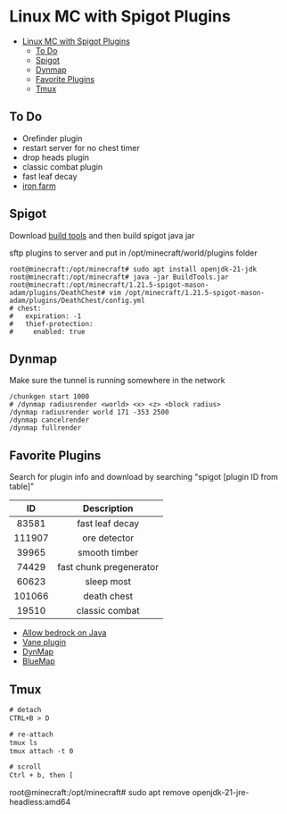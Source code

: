# Linux MC with Spigot Plugins

- [Linux MC with Spigot Plugins](#linux-mc-with-spigot-plugins)
  - [To Do](#to-do)
  - [Spigot](#spigot)
  - [Dynmap](#dynmap)
  - [Favorite Plugins](#favorite-plugins)
  - [Tmux](#tmux)

## To Do

- Orefinder plugin
- restart server for no chest timer
- drop heads plugin
- classic combat plugin
- fast leaf decay
- [iron farm](https://www.youtube.com/watch?v=-oYyJ6jfSPU)

## Spigot

Download [build tools](https://www.spigotmc.org/wiki/buildtools/) and then build spigot java jar

sftp plugins to server and put in /opt/minecraft/world/plugins folder

```shell
root@minecraft:/opt/minecraft# sudo apt install openjdk-21-jdk
root@minecraft:/opt/minecraft# java -jar BuildTools.jar
root@minecraft:/opt/minecraft/1.21.5-spigot-mason-adam/plugins/DeathChest# vim /opt/minecraft/1.21.5-spigot-mason-adam/plugins/DeathChest/config.yml
# chest:
#   expiration: -1
#   thief-protection:
#     enabled: true
```

## Dynmap

Make sure the tunnel is running somewhere in the network

```terminal
/chunkgen start 1000
# /dynmap radiusrender <world> <x> <z> <block radius>
/dynmap radiusrender world 171 -353 2500
/dynmap cancelrender
/dynmap fullrender
```

## Favorite Plugins

Search for plugin info and download by searching "spigot [plugin ID from table]"

|   ID   |       Description       |
| :----: | :---------------------: |
| 83581  |     fast leaf decay     |
| 111907 |      ore detector       |
| 39965  |      smooth timber      |
| 74429  | fast chunk pregenerator |
| 60623  |       sleep most        |
| 101066 |       death chest       |
| 19510  |     classic combat      |

- [Allow bedrock on Java](https://geysermc.org/)
- [Vane plugin](https://oddlama.github.io/vane/)
- [DynMap](https://github.com/webbukkit/dynmap)
- [BlueMap](https://github.com/BlueMap-Minecraft/BlueMap)

## Tmux

```txt
# detach
CTRL+B > D

# re-attach
tmux ls
tmux attach -t 0

# scroll
Ctrl + b, then [
```

root@minecraft:/opt/minecraft# sudo apt remove openjdk-21-jre-headless:amd64
